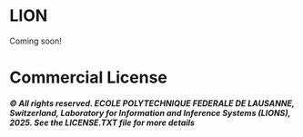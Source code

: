 # LION
Coming soon!


# Commercial License


##### © All rights reserved. ECOLE POLYTECHNIQUE FEDERALE DE LAUSANNE, Switzerland, Laboratory for Information and Inference Systems (LIONS), 2025. See the LICENSE.TXT file for more details
